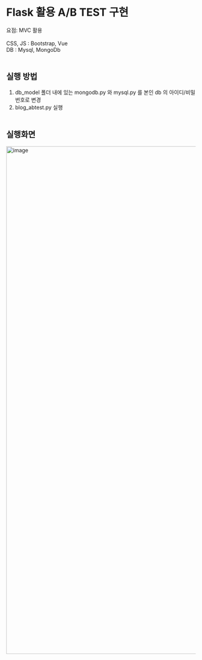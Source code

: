 # Flask 활용 A/B TEST 구현
요점: MVC 활용
<br>
<br>CSS, JS : Bootstrap, Vue
<br>DB : Mysql, MongoDb
<br>
<br>
## 실행 방법
1. db_model 폴더 내에 있는 mongodb.py 와 mysql.py 를 본인 db 의 아이디/비밀번호로 변경
2. blog_abtest.py 실행
<br/><br/>
## 실행화면
<img width="1349" alt="image" src="https://github.com/intelryzen/Flask-ABTEST/assets/66426612/bee63669-0169-4031-83b2-5f3d0ffee6b4">


